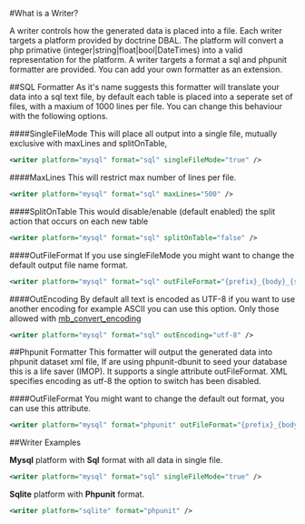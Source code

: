 #What is a Writer?

A writer controls how the generated data is placed into a file. Each writer targets a platform provided by doctrine DBAL. The platform will convert a php primative (integer|string|float|bool|DateTimes) into a valid representation for the platform. A writer targets a format a sql and phpunit formatter are provided. You can add your own formatter as an extension.

##SQL Formatter
As it's name suggests this formatter will translate your data into a sql text file, by default each table is placed into a seperate set of files, with a maxium of 1000 lines per file. You can change this behaviour with the following options.

####SingleFileMode
This will place all output into a single file, mutually exclusive with maxLines and splitOnTable,
```xml
<writer platform="mysql" format="sql" singleFileMode="true" />
```

####MaxLines
This will restrict max number of lines per file.
```xml
<writer platform="mysql" format="sql" maxLines="500" />
```

####SplitOnTable
This would disable/enable (default enabled) the split action that occurs on each new table
```xml
<writer platform="mysql" format="sql" splitOnTable="false" />
```

####OutFileFormat
If you use singleFileMode you might want to change the default output file name format.
```xml
<writer platform="mysql" format="sql" outFileFormat="{prefix}_{body}_{suffix}.{ext}" />
```

####OutEncoding
By default all text is encoded as UTF-8 if you want to use another encoding for example ASCII you can use this option. Only those allowed with [mb_convert_encoding](http://php.net/manual/en/function.mb-convert-encoding.php])
```xml
<writer platform="mysql" format="sql" outEncoding="utf-8" />
```

##Phpunit Formatter
This formatter will output the generated data into phpunit dataset xml file, If are using phpunit-dbunit to seed your database this is a life saver (IMOP). It supports a single attribute outFileFormat. XML specifies encoding as utf-8 the option to switch has been disabled.

####OutFileFormat
You might want to change the default out format, you can use this attribute.

```xml
<writer platform="mysql" format="phpunit" outFileFormat="{prefix}_{body}_{suffix}.{ext}" />
```

##Writer Examples

**Mysql** platform with **Sql** format with all data in single file.

```xml
<writer platform="mysql" format="sql" singleFileMode="true" />
```

**Sqlite** platform with **Phpunit** format.

```xml
<writer platform="sqlite" format="phpunit" />
```


